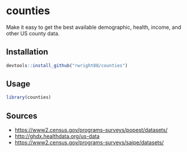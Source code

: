 # counties

Make it easy to get the best available demographic, health, income, and other US county data.

## Installation

``` r
devtools::install_github("rwright88/counties")
```

## Usage

``` r
library(counties)


```

## Sources

- https://www2.census.gov/programs-surveys/popest/datasets/
- http://ghdx.healthdata.org/us-data
- https://www2.census.gov/programs-surveys/saipe/datasets/
